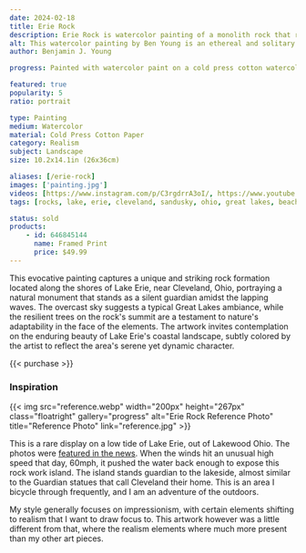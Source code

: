 ```yaml
---
date: 2024-02-18
title: Erie Rock
description: Erie Rock is watercolor painting of a monolith rock that rarely comes in sight on Lake Erie's shores. A stone that stands guard under an overcast sky.
alt: This watercolor painting by Ben Young is an ethereal and solitary stone monolith, crowned with verdant trees, rises from the misty waters of a tranquil lake, embodying a quiet testament to nature's enduring strength and mystery.
author: Benjamin J. Young

progress: Painted with watercolor paint on a cold press cotton watercolor block. My style generally focuses on impressionism, with certain elements shifting to realism that I want to draw focus to. This artwork however was a little different from that, where the realism elements where much more present than my other art pieces. This was a very labor intensive and detailed piece. Many stages of doing a layer, drying, and continuing on with the next step. I enjoyed the journey though and it's one of my favorite artworks. I later learned that my for this painting technique closely matches the master artist, Andrew Wyeth.

featured: true
popularity: 5
ratio: portrait

type: Painting
medium: Watercolor
material: Cold Press Cotton Paper
category: Realism
subject: Landscape
size: 10.2x14.1in (26x36cm)

aliases: [/erie-rock]
images: ['painting.jpg']
videos: [https://www.instagram.com/p/C3rgdrrA3oI/, https://www.youtube.com/shorts/XCMouswfCm4]
tags: [rocks, lake, erie, cleveland, sandusky, ohio, great lakes, beach, water, waves, nature, outdoors, landscape, watercolor, paint, overcast, coastal, realism, sold]

status: sold
products:
    - id: 646845144
      name: Framed Print
      price: $49.99
---
```


This evocative painting captures a unique and striking rock formation located along the shores of Lake Erie, near Cleveland, Ohio, portraying a natural monument that stands as a silent guardian amidst the lapping waves. The overcast sky suggests a typical Great Lakes ambiance, while the resilient trees on the rock's summit are a testament to nature's adaptability in the face of the elements. The artwork invites contemplation on the enduring beauty of Lake Erie's coastal landscape, subtly colored by the artist to reflect the area's serene yet dynamic character.

{{< purchase >}}

### Inspiration ###

{{< img src="reference.webp" width="200px" height="267px" class="floatright" gallery="progress" alt="Erie Rock Reference Photo" title="Reference Photo" link="reference.jpg" >}}

This is a rare display on a low tide of Lake Erie, out of Lakewood Ohio. The photos were [featured in the news](https://fox59.com/news/national-world/photos-show-rare-phenomenon-on-lake-erie/). When the winds hit an unusual high speed that day, 60mph, it pushed the water back enough to expose this rock work island. The island stands guardian to the lakeside, almost similar to the Guardian statues that call Cleveland their home. This is an area I bicycle through frequently, and I am an adventure of the outdoors.

My style generally focuses on impressionism, with certain elements shifting to realism that I want to draw focus to. This artwork however was a little different from that, where the realism elements where much more present than my other art pieces.